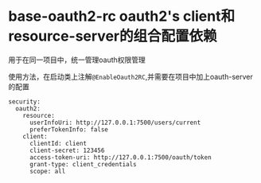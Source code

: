 # base-oauth2-rc oauth2's client和resource-server的组合配置依赖

用于在同一项目中，统一管理oauth权限管理

使用方法，在启动类上注解`@EnableOauth2RC`,并需要在项目中加上oauth-server的配置
```
security:
  oauth2:
    resource:
      userInfoUri: http://127.0.0.1:7500/users/current
      preferTokenInfo: false
    client:
      clientId: client
      client-secret: 123456
      access-token-uri: http://127.0.0.1:7500/oauth/token
      grant-type: client_credentials
      scope: all
```